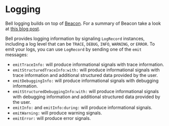 # Logging

Bell logging builds on top of [Beacon](https://github.com/pharo-project/pharo-beacon).
For a summary of Beacon take a look at [this blog post](http://www.humane-assessment.com/blog/beacon).

Bell provides logging information by signaling `LogRecord` instances,
including a log level that can be `TRACE`, `DEBUG`, `INFO`, `WARNING`, or `ERROR`.
To emit your logs, you can use `LogRecord` by sending one of the
`emit` messages:

- `emitTraceInfo:` will produce informational signals with trace information.
- `emitStructuredTraceInfo:with:` will produce informational signals with
  trace information and additional structured data provided by the user.
- `emitDebuggingInfo:` will produce informational signals with debugging information.
- `emitStructuredDebuggingInfo:with:` will produce informational signals with
  debugging information and additional structured data provided by the user.
- `emitInfo:` and `emitInfo:during:` will produce informational signals.
- `emitWarning:` will produce warning signals.
- `emitError:` will produce error signals.
